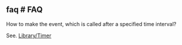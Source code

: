 ## faq # FAQ

<i class="fa fa-question-circle"></i> How to make the event, which is called after a specified time interval?

See. [Library/Timer](#lib/timer)
